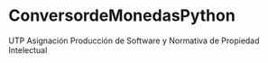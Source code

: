 # ConversordeMonedasPython
UTP Asignación Producción de Software y Normativa de Propiedad Intelectual 
